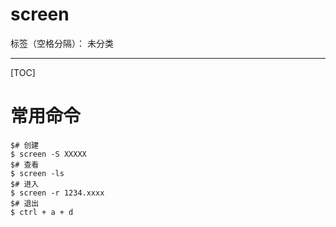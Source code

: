 # screen

标签（空格分隔）： 未分类

---

[TOC]
# 常用命令
```
$# 创建
$ screen -S XXXXX
$# 查看
$ screen -ls
$# 进入
$ screen -r 1234.xxxx
$# 退出
$ ctrl + a + d
```




